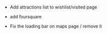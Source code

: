 - Add attractions list to wishlist/visited page

- add foursquare

- Fix the loading bar on maps page / remove it
